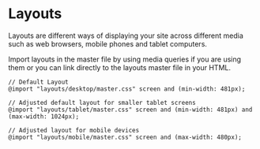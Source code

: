 # Layouts

Layouts are different ways of displaying your site across different media such as web browsers, mobile phones and tablet computers. 

Import layouts in the master file by using media queries if you are using them or you can link directly to the layouts master file in your HTML.

````
// Default Layout
@import "layouts/desktop/master.css" screen and (min-width: 481px);

// Adjusted default layout for smaller tablet screens
@import "layouts/tablet/master.css" screen and (min-width: 481px) and (max-width: 1024px);

// Adjusted layout for mobile devices
@import "layouts/mobile/master.css" screen and (max-width: 480px);
````